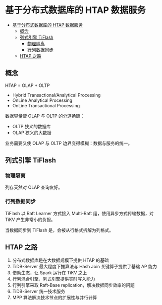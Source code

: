 # 基于分布式数据库的 HTAP 数据服务

- [基于分布式数据库的 HTAP 数据服务](#基于分布式数据库的-htap-数据服务)
  - [概念](#概念)
  - [列式引擎 TiFlash](#列式引擎-tiflash)
    - [物理隔离](#物理隔离)
    - [行列数据同步](#行列数据同步)
  - [HTAP 之路](#htap-之路)

## 概念

HTAP = OLAP + OLTP

- Hybrid Transactional/Analytical Processing
- OnLine Analytical Processing
- OnLine Transactional Processing

数据容量使 OLAP 与 OLTP 的分道扬镳：

- OLTP 狭义的数据库
- OLAP 狭义的大数据

业务需要又使 OLAP 与 OLTP 边界变得模糊：数据与服务的统一。

## 列式引擎 TiFlash

### 物理隔离

列存天然对 OLAP 查询友好。

### 行列数据同步

TiFlash 以 Raft Learner 方式接入 Multi-Raft 组，使用异步方式传输数据，对 TiKV 产生非常小的负担。

当数据同步到 TiFlash 是，会被从行格式拆解为列格式。

## HTAP 之路

1. 分布式数据库是在大数据规模下提供 HTAP 的基础
2. TiDB-Server 最大程度下推算法与 Hash Join 关键算子提供了基础 AP 能力
3. 借助生态，让 Spark 运行在 TiKV 之上
4. 行列混合引擎，列式引擎提供实时写入能力
5. 行列引擎采取 Raft-Base replication，解决数据同步效率的问题
6. TiDB-Server 统一技术服务
7. MPP 算法解决技术节点的扩展性与并行计算
